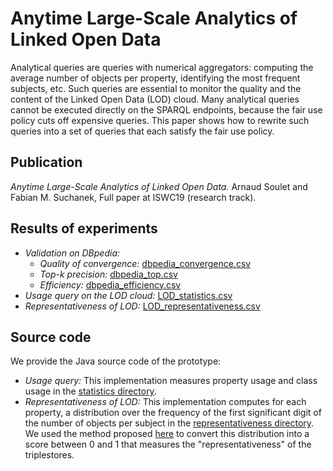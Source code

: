 # Anytime Large-Scale Analytics of Linked Open Data

Analytical queries are queries with numerical aggregators: computing the average number of objects per property, identifying the most frequent subjects, etc. Such queries are essential to monitor the quality and the content of the Linked Open Data (LOD) cloud. Many analytical queries cannot be executed directly on the SPARQL endpoints, because the fair use policy cuts off expensive queries. This paper shows how to rewrite such queries into a set of queries that each satisfy the fair use policy.

## Publication

*Anytime Large-Scale Analytics of Linked Open Data.* Arnaud Soulet and Fabian M. Suchanek, Full paper at ISWC19 (research track).

## Results of experiments

- *Validation on DBpedia:*
  - *Quality of convergence:* [dbpedia_convergence.csv](results/dbpedia_convergence.csv)
  - *Top-k precision:* [dbpedia_top.csv](results/dbpedia_top.csv)
  - *Efficiency:* [dbpedia_efficiency.csv](results/dbpedia_efficiency.csv)
- *Usage query on the LOD cloud:* [LOD_statistics.csv](results/LOD_statistics.csv)
- *Representativeness of LOD:* [LOD_representativeness.csv](results/LOD_representativeness.csv)

## Source code

We provide the Java source code of the prototype:

- *Usage query:* This implementation measures property usage and class usage in the [statistics directory](https://github.com/asoulet/iswc19analytics/tree/master/statistics).
- *Representativeness of LOD:* This implementation computes for each property, a distribution over the frequency of the first significant digit of the number of objects per subject in the [representativeness directory](https://github.com/asoulet/iswc19analytics/tree/master/representativeness). We used the method proposed [here](http://www.info.univ-tours.fr/~soulet/prototype/iswc18/) to convert this distribution into a score between 0 and 1 that measures the "representativeness" of the triplestores.
